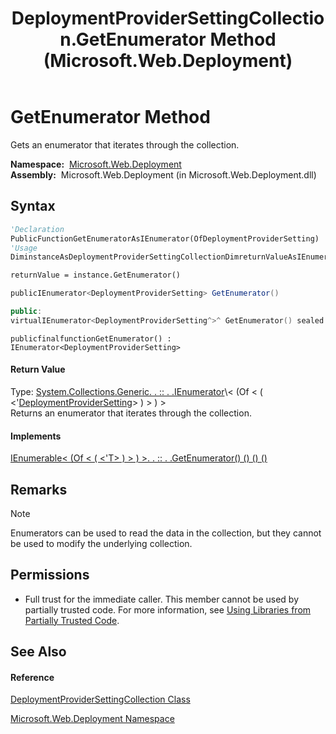 ﻿---
title: DeploymentProviderSettingCollection.GetEnumerator Method  (Microsoft.Web.Deployment)
TOCTitle: GetEnumerator Method
ms:assetid: M:Microsoft.Web.Deployment.DeploymentProviderSettingCollection.GetEnumerator
ms:mtpsurl: https://msdn.microsoft.com/en-us/library/microsoft.web.deployment.deploymentprovidersettingcollection.getenumerator(v=VS.90)
ms:contentKeyID: 20209208
ms.date: 05/02/2012
mtps_version: v=VS.90
f1_keywords:
- Microsoft.Web.Deployment.DeploymentProviderSettingCollection.GetEnumerator
dev_langs:
- CSharp
- JScript
- VB
- c++
api_location:
- Microsoft.Web.Deployment.dll
api_name:
- Microsoft.Web.Deployment.DeploymentProviderSettingCollection.GetEnumerator
api_type:
- Managed
topic_type:
- apiref
- kbSyntax
product_family_name: VS
ROBOTS: INDEX,FOLLOW
---

# GetEnumerator Method

Gets an enumerator that iterates through the collection.

**Namespace:**  [Microsoft.Web.Deployment](microsoft-web-deployment-namespace.md)  
**Assembly:**  Microsoft.Web.Deployment (in Microsoft.Web.Deployment.dll)

## Syntax

``` vb
'Declaration
PublicFunctionGetEnumeratorAsIEnumerator(OfDeploymentProviderSetting)
'Usage
DiminstanceAsDeploymentProviderSettingCollectionDimreturnValueAsIEnumerator(OfDeploymentProviderSetting)

returnValue = instance.GetEnumerator()
```

``` csharp
publicIEnumerator<DeploymentProviderSetting> GetEnumerator()
```

``` c++
public:
virtualIEnumerator<DeploymentProviderSetting^>^ GetEnumerator() sealed
```

``` jscript
publicfinalfunctionGetEnumerator() : IEnumerator<DeploymentProviderSetting>
```

#### Return Value

Type: [System.Collections.Generic. . :: . .IEnumerator](https://msdn.microsoft.com/en-us/library/78dfe2yb\(v=vs.90\))\< (Of \< ( \<'[DeploymentProviderSetting](deploymentprovidersetting-class-microsoft-web-deployment.md)\> ) \> ) \>  
Returns an enumerator that iterates through the collection.  

#### Implements

[IEnumerable\< (Of \< ( \<'T\> ) \> ) \>. . :: . .GetEnumerator() () () ()](https://msdn.microsoft.com/en-us/library/s793z9y2\(v=vs.90\))  

## Remarks


> [!NOTE]
> <P>Enumerators can be used to read the data in the collection, but they cannot be used to modify the underlying collection.</P>



## Permissions

  - Full trust for the immediate caller. This member cannot be used by partially trusted code. For more information, see [Using Libraries from Partially Trusted Code](https://msdn.microsoft.com/en-us/library/8skskf63\(v=vs.90\)).

## See Also

#### Reference

[DeploymentProviderSettingCollection Class](deploymentprovidersettingcollection-class-microsoft-web-deployment.md)

[Microsoft.Web.Deployment Namespace](microsoft-web-deployment-namespace.md)

